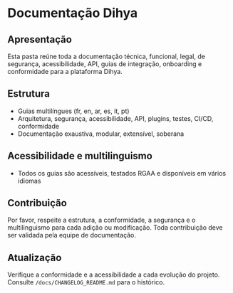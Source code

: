 # Documentação Dihya

## Apresentação
Esta pasta reúne toda a documentação técnica, funcional, legal, de segurança, acessibilidade, API, guias de integração, onboarding e conformidade para a plataforma Dihya.

## Estrutura
- Guias multilíngues (fr, en, ar, es, it, pt)
- Arquitetura, segurança, acessibilidade, API, plugins, testes, CI/CD, conformidade
- Documentação exaustiva, modular, extensível, soberana

## Acessibilidade e multilinguismo
- Todos os guias são acessíveis, testados RGAA e disponíveis em vários idiomas

## Contribuição
Por favor, respeite a estrutura, a conformidade, a segurança e o multilinguismo para cada adição ou modificação. Toda contribuição deve ser validada pela equipe de documentação.

## Atualização
Verifique a conformidade e a acessibilidade a cada evolução do projeto. Consulte `/docs/CHANGELOG_README.md` para o histórico.
